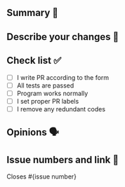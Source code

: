 ## Summary 📌

## Describe your changes 📝

## Check list ✅
- [ ] I write PR according to the form
- [ ] All tests are passed
- [ ] Program works normally
- [ ] I set proper PR labels
- [ ] I remove any redundant codes

## Opinions 🗣️

## Issue numbers and link 🚪
Closes #{issue number}